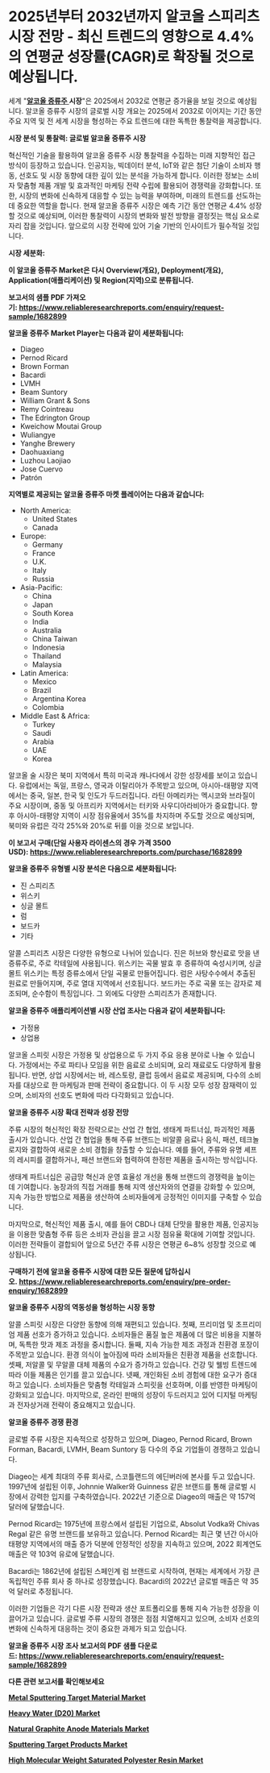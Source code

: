 <p><h1>2025년부터 2032년까지 알코올 스피리츠 시장 전망 - 최신 트렌드의 영향으로 4.4%의 연평균 성장률(CAGR)로 확장될 것으로 예상됩니다.</h1></p><p>세계 "<strong><a href="https://www.reliableresearchreports.com/alcohol-spirits-r1682899?utm_campaign=105&utm_medium=8&utm_source=Github&utm_content=ia&utm_term=04042025&utm_id=alcohol-spirits">알코올 증류주&nbsp;</a></strong><strong>시장</strong>"은 2025에서 2032로 연평균 증가율을 보일 것으로 예상됩니다. 알코올 증류주 시장의 글로벌 시장 개요는 2025에서 2032로 이어지는 기간 동안 주요 지역 및 전 세계 시장을 형성하는 주요 트렌드에 대한 독특한 통찰력을 제공합니다.</p>
<p><strong>시장 분석 및 통찰력: 글로벌 알코올 증류주 시장</strong></p>
<p><p>혁신적인 기술을 활용하여 알코올 증류주 시장 통찰력을 수집하는 미래 지향적인 접근 방식이 등장하고 있습니다. 인공지능, 빅데이터 분석, IoT와 같은 첨단 기술이 소비자 행동, 선호도 및 시장 동향에 대한 깊이 있는 분석을 가능하게 합니다. 이러한 정보는 소비자 맞춤형 제품 개발 및 효과적인 마케팅 전략 수립에 활용되어 경쟁력을 강화합니다. 또한, 시장의 변화에 신속하게 대응할 수 있는 능력을 부여하며, 미래의 트렌드를 선도하는 데 중요한 역할을 합니다. 현재 알코올 증류주 시장은 예측 기간 동안 연평균 4.4% 성장할 것으로 예상되며, 이러한 통찰력이 시장의 변화와 발전 방향을 결정짓는 핵심 요소로 자리 잡을 것입니다. 앞으로의 시장 전략에 있어 기술 기반의 인사이트가 필수적일 것입니다.</p><a href="%7CAUTHORITHY_DOMAIN_URL%7C?utm_campaign=105&utm_medium=8&utm_source=Github&utm_content=ia&utm_term=04042025&utm_id=alcohol-spirits"></a></p>
<p><strong>시장 세분화:</strong></p>
<p><strong>이 알코올 증류주 Market은 다시 Overview(개요), Deployment(개요), Application(애플리케이션) 및 Region(지역)으로 분류됩니다.</strong></p>
<p><strong>보고서의 샘플 PDF 가져오기:&nbsp;<a href="https://www.reliableresearchreports.com/enquiry/request-sample/1682899?utm_campaign=105&utm_medium=8&utm_source=Github&utm_content=ia&utm_term=04042025&utm_id=alcohol-spirits">https://www.reliableresearchreports.com/enquiry/request-sample/1682899</a></strong><strong></strong></p>
<p><strong>알코올 증류주 Market Player는 다음과 같이 세분화됩니다:</strong></p>
<p><ul><li>Diageo</li><li>Pernod Ricard</li><li>Brown Forman</li><li>Bacardi</li><li>LVMH</li><li>Beam Suntory</li><li>William Grant & Sons</li><li>Remy Cointreau</li><li>The Edrington Group</li><li>Kweichow Moutai Group</li><li>Wuliangye</li><li>Yanghe Brewery</li><li>Daohuaxiang</li><li>Luzhou Laojiao</li><li>Jose Cuervo</li><li>Patrón</li></ul></p>
<p><strong>지역별로 제공되는 알코올 증류주 마켓 플레이어는 다음과 같습니다:</strong></p>
<p><ul>
    <li>
        North America:
        <ul>
            <li>United States</li>
            <li>Canada</li>
        </ul>
    </li>
    <li>
        Europe:
        <ul>
            <li>Germany</li>
            <li>France</li>
            <li>U.K.</li>
            <li>Italy</li>
            <li>Russia</li>
        </ul>
    </li>
    <li>
        Asia-Pacific:
        <ul>
            <li>China</li>
            <li>Japan</li>
            <li>South Korea</li>
            <li>India</li>
            <li>Australia</li>
            <li>China Taiwan</li>
            <li>Indonesia</li>
            <li>Thailand</li>
            <li>Malaysia</li>
        </ul>
    </li>
    <li>
        Latin America:
        <ul>
            <li>Mexico</li>
            <li>Brazil</li>
            <li>Argentina Korea</li>
            <li>Colombia</li>
        </ul>
    </li>
    <li>
        Middle East & Africa:
        <ul>
            <li>Turkey</li>
            <li>Saudi</li>
            <li>Arabia</li>
            <li>UAE</li>
            <li>Korea</li>
        </ul>
    </li>
    </ul></p>
<p><p>알코올 술 시장은 북미 지역에서 특히 미국과 캐나다에서 강한 성장세를 보이고 있습니다. 유럽에서는 독일, 프랑스, 영국과 이탈리아가 주목받고 있으며, 아시아-태평양 지역에서는 중국, 일본, 한국 및 인도가 두드러집니다. 라틴 아메리카는 멕시코와 브라질이 주요 시장이며, 중동 및 아프리카 지역에서는 터키와 사우디아라비아가 중요합니다. 향후 아시아-태평양 지역이 시장 점유율에서 35%를 차지하며 주도할 것으로 예상되며, 북미와 유럽은 각각 25%와 20%로 뒤를 이을 것으로 보입니다.</p></p>
<p><strong>이 보고서 구매(단일 사용자 라이센스의 경우 가격 3500 USD):&nbsp;<a href="https://www.reliableresearchreports.com/purchase/1682899?utm_campaign=105&utm_medium=8&utm_source=Github&utm_content=ia&utm_term=04042025&utm_id=alcohol-spirits">https://www.reliableresearchreports.com/purchase/1682899</a></strong></p>
<p><strong>알코올 증류주 유형별 시장 분석은 다음으로 세분화됩니다:</strong></p>
<p><ul><li>진 스피리츠</li><li>위스키</li><li>싱글 몰트</li><li>럼</li><li>보드카</li><li>기타</li></ul></p>
<p><p>알콜 스피리츠 시장은 다양한 유형으로 나뉘어 있습니다. 진은 허브와 향신료로 맛을 낸 증류주로, 주로 칵테일에 사용됩니다. 위스키는 곡물 발효 후 증류하여 숙성시키며, 싱글 몰트 위스키는 특정 증류소에서 단일 곡물로 만들어집니다. 럼은 사탕수수에서 추출된 원료로 만들어지며, 주로 열대 지역에서 선호됩니다. 보드카는 주로 곡물 또는 감자로 제조되며, 순수함이 특징입니다. 그 외에도 다양한 스피리츠가 존재합니다.</p></p>
<p><strong>알코올 증류주 애플리케이션별 시장 산업 조사는 다음과 같이 세분화됩니다:</strong></p>
<p><ul><li>가정용</li><li>상업용</li></ul></p>
<p><p>알코올 스피릿 시장은 가정용 및 상업용으로 두 가지 주요 응용 분야로 나눌 수 있습니다. 가정에서는 주로 파티나 모임을 위한 음료로 소비되며, 요리 재료로도 다양하게 활용됩니다. 반면, 상업 시장에서는 바, 레스토랑, 클럽 등에서 음료로 제공되며, 다수의 소비자를 대상으로 한 마케팅과 판매 전략이 중요합니다. 이 두 시장 모두 성장 잠재력이 있으며, 소비자의 선호도 변화에 따라 다각화되고 있습니다.</p></p>
<p><strong>알코올 증류주 시장 확대 전략과 성장 전망</strong></p>
<p><p>주류 시장의 혁신적인 확장 전략으로는 산업 간 협업, 생태계 파트너십, 파괴적인 제품 출시가 있습니다. 산업 간 협업을 통해 주류 브랜드는 비알콜 음료나 음식, 패션, 테크놀로지와 결합하여 새로운 소비 경험을 창출할 수 있습니다. 예를 들어, 주류와 유명 셰프의 레시피를 결합하거나, 패션 브랜드와 협력하여 한정판 제품을 출시하는 방식입니다.</p><p>생태계 파트너십은 공급망 혁신과 운영 효율성 개선을 통해 브랜드의 경쟁력을 높이는 데 기여합니다. 농장과의 직접 거래를 통해 지역 생산자와의 연결을 강화할 수 있으며, 지속 가능한 방법으로 제품을 생산하여 소비자들에게 긍정적인 이미지를 구축할 수 있습니다.</p><p>마지막으로, 혁신적인 제품 출시, 예를 들어 CBD나 대체 단맛을 활용한 제품, 인공지능을 이용한 맞춤형 주류 등은 소비자 관심을 끌고 시장 점유율 확대에 기여할 것입니다. 이러한 전략들이 결합되어 앞으로 5년간 주류 시장은 연평균 6~8% 성장할 것으로 예상됩니다.</p></p>
<p><strong>구매하기 전에 알코올 증류주 시장에 대한 모든 질문에 답하십시오.&nbsp;<a href="https://www.reliableresearchreports.com/enquiry/pre-order-enquiry/1682899?utm_campaign=105&utm_medium=8&utm_source=Github&utm_content=ia&utm_term=04042025&utm_id=alcohol-spirits">https://www.reliableresearchreports.com/enquiry/pre-order-enquiry/1682899</a></strong><strong></strong></p>
<p><strong>알코올 증류주 시장의 역동성을 형성하는 시장 동향</strong></p>
<p><p>알콜 스피릿 시장은 다양한 동향에 의해 재편되고 있습니다. 첫째, 프리미엄 및 초프리미엄 제품 선호가 증가하고 있습니다. 소비자들은 품질 높은 제품에 더 많은 비용을 지불하며, 독특한 맛과 제조 과정을 중시합니다. 둘째, 지속 가능한 제조 과정과 친환경 포장이 주목받고 있습니다. 환경 의식이 높아짐에 따라 소비자들은 친환경 제품을 선호합니다. 셋째, 저알콜 및 무알콜 대체 제품의 수요가 증가하고 있습니다. 건강 및 웰빙 트렌드에 따라 이들 제품은 인기를 끌고 있습니다. 넷째, 개인화된 소비 경험에 대한 요구가 증대하고 있습니다. 소비자들은 맞춤형 칵테일과 스피릿을 선호하며, 이를 반영한 마케팅이 강화되고 있습니다. 마지막으로, 온라인 판매의 성장이 두드러지고 있어 디지털 마케팅과 전자상거래 전략이 중요해지고 있습니다.</p></p>
<p><strong>알코올 증류주 경쟁 환경</strong></p>
<p><p>글로벌 주류 시장은 지속적으로 성장하고 있으며, Diageo, Pernod Ricard, Brown Forman, Bacardi, LVMH, Beam Suntory 등 다수의 주요 기업들이 경쟁하고 있습니다. </p><p>Diageo는 세계 최대의 주류 회사로, 스코틀랜드의 에딘버러에 본사를 두고 있습니다. 1997년에 설립된 이후, Johnnie Walker와 Guinness 같은 브랜드를 통해 글로벌 시장에서 강력한 입지를 구축하였습니다. 2022년 기준으로 Diageo의 매출은 약 157억 달러에 달했습니다.</p><p>Pernod Ricard는 1975년에 프랑스에서 설립된 기업으로, Absolut Vodka와 Chivas Regal 같은 유명 브랜드를 보유하고 있습니다. Pernod Ricard는 최근 몇 년간 아시아 태평양 지역에서의 매출 증가 덕분에 안정적인 성장을 지속하고 있으며, 2022 회계연도 매출은 약 103억 유로에 달했습니다.</p><p>Bacardi는 1862년에 설립된 스페인계 럼 브랜드로 시작하여, 현재는 세계에서 가장 큰 독립적인 주류 회사 중 하나로 성장했습니다. Bacardi의 2022년 글로벌 매출은 약 35억 달러로 추정됩니다.</p><p>이러한 기업들은 각기 다른 시장 전략과 생산 포트폴리오를 통해 지속 가능한 성장을 이끌어가고 있습니다. 글로벌 주류 시장의 경쟁은 점점 치열해지고 있으며, 소비자 선호의 변화에 신속하게 대응하는 것이 중요한 과제가 되고 있습니다.</p></p>
<p><strong>알코올 증류주 시장 조사 보고서의 PDF 샘플 다운로드:&nbsp;<a href="https://www.reliableresearchreports.com/enquiry/request-sample/1682899?utm_campaign=105&utm_medium=8&utm_source=Github&utm_content=ia&utm_term=04042025&utm_id=alcohol-spirits">https://www.reliableresearchreports.com/enquiry/request-sample/1682899</a></strong></p>
<p><strong></strong></p>
<p><strong></strong></p>
<p><strong></strong></p>
<p><strong></strong></p>
<p><strong>다른 관련 보고서를 확인해보세요</strong></p>
<p><strong><p><a href="https://github.com/pilukypalis/Market-Research-Report-List-1/blob/main/metal-sputtering-target-material-market.md?utm_campaign=105&utm_medium=8&utm_source=Github&utm_content=ia&utm_term=04042025&utm_id=alcohol-spirits">Metal Sputtering Target Material Market</a></p><p><a href="https://github.com/zakkistuey/Market-Research-Report-List-1/blob/main/heavy-water-d20-market.md?utm_campaign=105&utm_medium=8&utm_source=Github&utm_content=ia&utm_term=04042025&utm_id=alcohol-spirits">Heavy Water (D20) Market</a></p><p><a href="https://github.com/siertnamba7u/Market-Research-Report-List-1/blob/main/natural-graphite-anode-materials-market.md?utm_campaign=105&utm_medium=8&utm_source=Github&utm_content=ia&utm_term=04042025&utm_id=alcohol-spirits">Natural Graphite Anode Materials Market</a></p><p><a href="https://github.com/jugutstam/Market-Research-Report-List-1/blob/main/sputtering-target-products-market.md?utm_campaign=105&utm_medium=8&utm_source=Github&utm_content=ia&utm_term=04042025&utm_id=alcohol-spirits">Sputtering Target Products Market</a></p><p><a href="https://github.com/reahmmunises/Market-Research-Report-List-1/blob/main/high-molecular-weight-saturated-polyester-resin-market.md?utm_campaign=105&utm_medium=8&utm_source=Github&utm_content=ia&utm_term=04042025&utm_id=alcohol-spirits">High Molecular Weight Saturated Polyester Resin Market</a></p></strong></p>